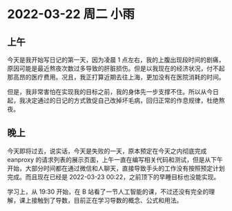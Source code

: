 # 2022-03-22 周二 小雨

## 上午

今天是我开始写日记的第一天，因为凌晨 1 点左右，我的上腹出现段时间的剧痛，原因可能是最近熬夜次数过多导致的肝脏损伤。但是以我现在的经济状况，付不起那高昂的医疗费用。况且，我正打算近期去往上海，更加没有在医院消耗的时间。

但是，我非常害怕在实现我的目标之前，我的身体先一步支撑不住。所以从今日起，我决定通过的日记的方式敦促自己改掉坏毛病，回归正常的作息规律，杜绝熬夜。

## 晚上

今天即将过去，说实话，今天是失败的一天，原本预定在今天之内彻底完成 eanproxy 的请求列表的展示页面，上午一直在编写相关代码和测试，但是从下午开始，大部分时间都在通过微信和人聊天，直接导致手头的工作没有按照预定计划完成。而且现在已经是 2022-03-23 00:22，之前顶下的早睡目标也没能实现。

学习上，从 19:30 开始，在 B 站看了一节人工智能的课，不过还没有完全的理解，课上接触到了导数，目前正在学习导数的概念、公式和用法。
